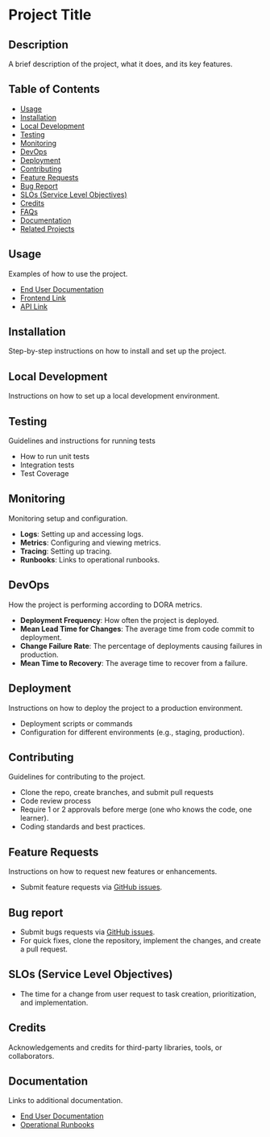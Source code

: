 # Project Title

## Description
A brief description of the project, what it does, and its key features.

## Table of Contents
- [Usage](#usage)
- [Installation](#installation)
- [Local Development](#local-development)
- [Testing](#testing)
- [Monitoring](#monitoring)
- [DevOps](#devops)
- [Deployment](#deployment)
- [Contributing](#contributing)
- [Feature Requests](#feature-requests)
- [Bug Report](#bug-report)
- [SLOs (Service Level Objectives)](#slos-service-level-objectives)
- [Credits](#credits)
- [FAQs](#faqs)
- [Documentation](#documentation)
- [Related Projects](#related-projects)

## Usage
Examples of how to use the project.
- [End User Documentation](link-to-end-user-documentation)
- [Frontend Link](link-to-frontend)
- [API Link](link-to-api)

## Installation
Step-by-step instructions on how to install and set up the project.

## Local Development
Instructions on how to set up a local development environment.

## Testing
Guidelines and instructions for running tests
- How to run unit tests
- Integration tests
- Test Coverage

## Monitoring
Monitoring setup and configuration.
- **Logs**: Setting up and accessing logs.
- **Metrics**: Configuring and viewing metrics.
- **Tracing**: Setting up tracing.
- **Runbooks**: Links to operational runbooks.

## DevOps
How the project is performing according to DORA metrics.
- **Deployment Frequency**: How often the project is deployed.
- **Mean Lead Time for Changes**: The average time from code commit to deployment.
- **Change Failure Rate**: The percentage of deployments causing failures in production.
- **Mean Time to Recovery**: The average time to recover from a failure.

## Deployment
Instructions on how to deploy the project to a production environment.
- Deployment scripts or commands
- Configuration for different environments (e.g., staging, production).

## Contributing
Guidelines for contributing to the project.
- Clone the repo, create branches, and submit pull requests
- Code review process
- Require 1 or 2 approvals before merge (one who knows the code, one learner).
- Coding standards and best practices.

## Feature Requests
Instructions on how to request new features or enhancements.
- Submit feature requests via [GitHub issues](link-to-github-issues).

## Bug report
- Submit bugs requests via [GitHub issues](link-to-github-issues).
- For quick fixes, clone the repository, implement the changes, and create a pull request.

## SLOs (Service Level Objectives)
- The time for a change from user request to task creation, prioritization, and implementation.

## Credits
Acknowledgements and credits for third-party libraries, tools, or collaborators.

## Documentation
Links to additional documentation.
- [End User Documentation](link-to-end-user-documentation)
- [Operational Runbooks](link-to-operational-runbooks)
